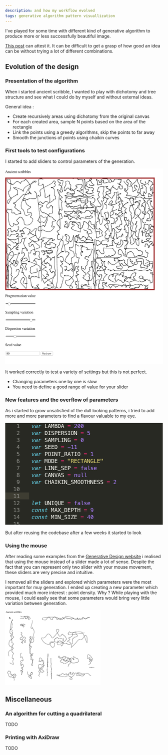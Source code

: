 ```yaml
---
description: and how my workflow evolved
tags: generative algorithm pattern visuallization
---
```



I've played for some time with different kind of generative algorithm to produce more or less successfully beautiful image.

[This post](https://admor.github.io/2020/01/10/Photo-to-drawing-Part-1.html) can attest it. It can be difficult to get a grasp of how good an idea can be without trying a lot of different combinations.


## Evolution of the design

### Presentation of the algorithm

When i started ancient scribble, I wanted to play with dichotomy and tree structure and see what I could do by myself and without external ideas.

General idea : 
- Create recursively areas using dichotomy from the original canvas
- For each created area, sample N points based on the area of the rectangle
- Link the points using a greedy algorithms, skip the points to far away
- Smooth the junctions of points using chaikin curves


### First tools to test configurations 

I started to add sliders to control parameters of the generation.

![captions](/assets/images/ancient_scribbles.png)

It worked correctly to test a variety of settings but this is not perfect.
- Changing parameters one by one is slow
- You need to define a good range of value for your slider


### New features and the overflow of parameters

As i started to grow unsatisfied of the dull looking patterns, i tried to add more and more parameters to find a flavour valuable to my eye.

![too many](/assets/images/too_many_params.png)

But after reusing the codebase after a few weeks it started to look


### Using the mouse

After reading some examples from the [Generative Design website](http://www.generative-gestaltung.de/2/) i realised that using the mouse instead of a slider made a lot of sense.
Despite the fact that you can represent only two slider with your mouse movement, these sliders are very precise and intuitive.

I removed all the sliders and explored which parameters were the most important for muy generation.
I ended up creating a new parameter which provided much more interest : point density.
Why ? While playing with the mouse, I could easily see that some parameters would bring very little variation between generation.

![Change across the spectrum](/assets/images/scribbles-crop.gif)
  



## Miscellaneous

### An algorithm for cutting a quadrilateral

TODO

### Printing with AxiDraw

TODO

